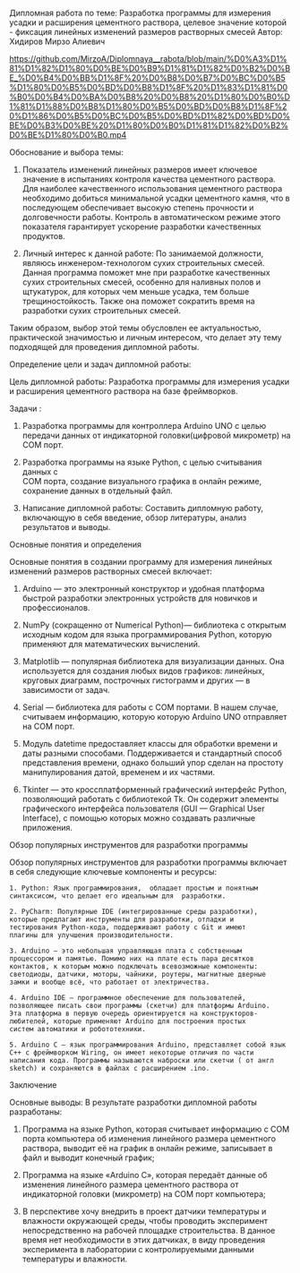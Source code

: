 Дипломная работа по теме: Разработка программы для измерения усадки и 
расширения цементного раствора, целевое значение которой - фиксация 
линейных изменений размеров растворных смесей 
Автор: Хидиров Мирзо Алиевич

https://github.com/MirzoA/Diplomnaya__rabota/blob/main/%D0%A3%D1%81%D1%82%D1%80%D0%BE%D0%B9%D1%81%D1%82%D0%B2%D0%BE_%D0%B4%D0%BB%D1%8F%20%D0%B8%D0%B7%D0%BC%D0%B5%D1%80%D0%B5%D0%BD%D0%B8%D1%8F%20%D1%83%D1%81%D0%B0%D0%B4%D0%BA%D0%B8%20%D0%B8%20%D1%80%D0%B0%D1%81%D1%88%D0%B8%D1%80%D0%B5%D0%BD%D0%B8%D1%8F%20%D1%86%D0%B5%D0%BC%D0%B5%D0%BD%D1%82%D0%BD%D0%BE%D0%B3%D0%BE%20%D1%80%D0%B0%D1%81%D1%82%D0%B2%D0%BE%D1%80%D0%B0.mp4


 Обоснование и выбора темы: 

1. Показатель изменений линейных размеров имеет ключевое значение в
испытаниях контроля качества цементного раствора. Для наиболее
качественного использования цементного раствора необходимо добиться
минимальной усадки цементного камня, что в последующем обеспечивает
высокую степень прочности и долговечности работы. Контроль в
автоматическом режиме этого показателя  гарантирует ускорение 
разработки качественных продуктов.

2. Личный интерес к данной работе: По занимаемой должности, являюсь
инженером-технологом сухих строительных смесей. Данная программа
поможет мне при разработке качественных сухих строительных смесей,
особенно для наливных полов и щтукатурок, для которых чем меньше усадка,
тем больше трещиностойкость. Также она поможет сократить время на
разработки сухих строительных смесей.

Таким образом, выбор этой темы обусловлен ее актуальностью, 
практической значимостью и личным интересом, что делает эту тему 
подходящей для проведения дипломной работы.


Определение цели и задач дипломной работы:

Цель дипломной работы: Разработка программы для измерения усадки и 
расширения цементного раствора на базе фреймворков.


Задачи :


1. Разработка программы для контроллера Arduino UNO с целью передачи
   данных от индикаторной головки(цифровой микрометр) на COM порт.

2. Разработка программы на языке Python, с целью считывания данных с  
   COM порта, создание визуального графика в онлайн режиме, сохранение
   данных в отдельный файл.

3. Написание дипломной работы: Составить дипломную работу, включающую в
   себя введение, обзор литературы,  анализ результатов и выводы.

Основные понятия и определения

Основные понятия в создании программу для измерения линейных 
изменений размеров растворных смесей включает:

1. Arduino — это электронный конструктор и удобная платформа быстрой
   разработки электронных устройств для новичков и профессионалов.

2. NumPy (сокращенно от Numerical Python)— библиотека с открытым
   исходным кодом для языка программирования Python, которую применяют
   для математических вычислений.

3. Matplotlib — популярная библиотека для визуализации данных. Она
   используется для создания любых видов графиков: линейных, круговых
   диаграмм, построчных гистограмм и других — в зависимости от задач.

4. Serial — библиотека для работы с COM портами. В нашем случае,
   считываем информацию, которую которую Arduino UNO отправляет на COM
   порт.

5. Модуль datetime предоставляет классы для обработки времени и даты
   разными способами. Поддерживается и стандартный способ представления
   времени, однако больший упор сделан на простоту манипулирования датой,
   временем и их частями.

6. Tkinter — это кроссплатформенный графический интерфейс Python,
   позволяющий работать с библиотекой Tk. Он содержит элементы графического
   интерфейса пользователя (GUI — Graphical User Interface), с помощью
   которых можно создавать различные приложения. 



 Обзор популярных инструментов для разработки программы

Обзор популярных инструментов для разработки программы включает в себя 
следующие ключевые компоненты и ресурсы:

    1. Python: Язык программирования,  обладает простым и понятным 
    синтаксисом, что делает его идеальным для  разработки.

    2. PyCharm: Популярные IDE (интегрированные среды разработки), 
    которые предлагают инструменты для разработки, отладки и 
    тестирования Python-кода, поддерживают работу с Git и имеют 
    плагины для улучшения производительности.

    3. Arduino — это небольшая управляющая плата с собственным 
    процессором и памятью. Помимо них на плате есть пара десятков 
    контактов, к которым можно подключать всевозможные компоненты: 
    светодиоды, датчики, моторы, чайники, роутеры, магнитные дверные 
    замки и вообще всё, что работает от электричества. 

    4. Arduino IDE — программное обеспечение для пользователей, 
    позволяющее писать свои программы (скетчи) для платформы Arduino. 
    Эта платформа в первую очередь ориентируется на конструкторов-
    любителей, которые применяют Arduino для построения простых 
    систем автоматики и робототехники. 

    5. Arduino C — язык программирования Arduino, представляет собой язык 
    С++ с фреймворком Wiring, он имеет некоторые отличия по части 
    написания кода. Программы называются наброски или скетчи ( от англ 
    sketch) и сохраняются в файлах с расширением .ino.


 Заключение

Основные выводы:
В результате разработки дипломной работы разработаны:
1.  Программа на языке Python, которая считывает информацию с COM
    порта компьютера об изменения линейного размера цементного раствора,
    выводит её на график в онлайн режиме, записывает в файл и выводит
    конечный график;

2.  Программа на языке «Arduino C», которая передаёт данные об
    изменения линейного размера цементного раствора от индикаторной головки
    (микрометр) на COM порт компьютера;

3. В перспективе хочу внедрить в проект датчики температуры и влажности
   окружающей среды, чтобы проводить эксперимент непосредственно на рабочей
   площадке строительства. В данное время нет необходимости в этих датчиках,
   в виду проведения эксперимента в лаборатории с контролируемыми данными
   температуры и влажности.  

